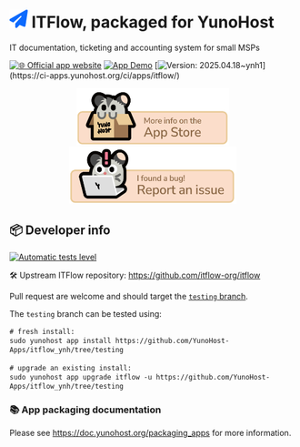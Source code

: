 <!--
N.B.: This README was automatically generated by <https://github.com/YunoHost/apps_tools/blob/main/readme_generator>
It shall NOT be edited by hand.
-->

<h1>
  <img src="https://raw.githubusercontent.com/YunoHost/apps/main/logos/itflow.png" width="32px" alt="Logo of ITFlow">
  ITFlow, packaged for YunoHost
</h1>

IT documentation, ticketing and accounting system for small MSPs

[![🌐 Official app website](https://img.shields.io/badge/Official_app_website-darkgreen?style=for-the-badge)](https://itflow.org/)
[![App Demo](https://img.shields.io/badge/App_Demo-blue?style=for-the-badge)](https://demo.itflow.org/)
[![Version: 2025.04.18~ynh1](https://img.shields.io/badge/Version-2025.04.18~ynh1-rgba(0,150,0,1)?style=for-the-badge)](https://ci-apps.yunohost.org/ci/apps/itflow/)

<div align="center">
<a href="https://apps.yunohost.org/app/itflow"><img height="100px" src="https://github.com/YunoHost/yunohost-artwork/raw/refs/heads/main/badges/neopossum-badges/badge_more_info_on_the_appstore.svg"/></a>
<a href="https://github.com/YunoHost-Apps/itflow_ynh/issues"><img height="100px" src="https://github.com/YunoHost/yunohost-artwork/raw/refs/heads/main/badges/neopossum-badges/badge_report_an_issue.svg"/></a>
</div>

## 📦 Developer info

[![Automatic tests level](https://apps.yunohost.org/badge/cilevel/itflow)](https://ci-apps.yunohost.org/ci/apps/itflow/)

🛠️ Upstream ITFlow repository: <https://github.com/itflow-org/itflow>

Pull request are welcome and should target the [`testing` branch](https://github.com/YunoHost-Apps/itflow_ynh/tree/testing).

The `testing` branch can be tested using:
```
# fresh install:
sudo yunohost app install https://github.com/YunoHost-Apps/itflow_ynh/tree/testing

# upgrade an existing install:
sudo yunohost app upgrade itflow -u https://github.com/YunoHost-Apps/itflow_ynh/tree/testing
```

### 📚 App packaging documentation

Please see <https://doc.yunohost.org/packaging_apps> for more information.